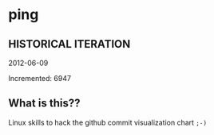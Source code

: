 # ping

## HISTORICAL ITERATION
2012-06-09

Incremented: 6947

## What is this?? 
Linux skills to hack the github commit visualization chart `;-)`
